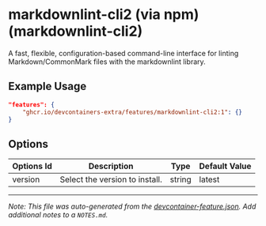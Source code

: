 
# markdownlint-cli2 (via npm) (markdownlint-cli2)

A fast, flexible, configuration-based command-line interface for linting Markdown/CommonMark files with the markdownlint library.

## Example Usage

```json
"features": {
    "ghcr.io/devcontainers-extra/features/markdownlint-cli2:1": {}
}
```

## Options

| Options Id | Description | Type | Default Value |
|-----|-----|-----|-----|
| version | Select the version to install. | string | latest |



---

_Note: This file was auto-generated from the [devcontainer-feature.json](devcontainer-feature.json).  Add additional notes to a `NOTES.md`._
